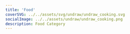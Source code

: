 ```yaml
---
title: 'Food'
coverSVG: ../../assets/svg/undraw/undraw_cooking.svg
socialImage: ../../assets/undraw/undraw_cooking.png
description: Food Category
---
```

